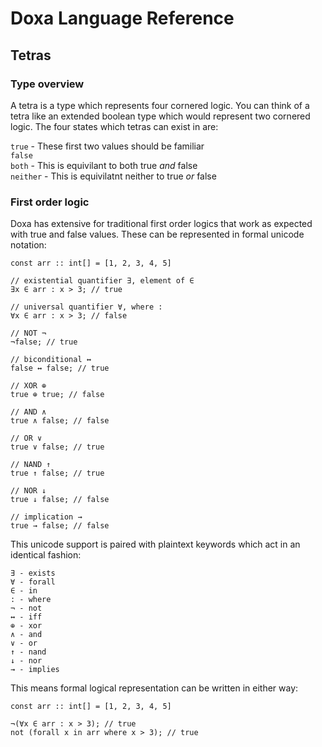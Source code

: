 # Doxa Language Reference

## Tetras

### Type overview

A tetra is a type which represents four cornered logic. You can think of a tetra like an extended boolean type which would represent two cornered logic. The four states which tetras can exist in are:

`true` - These first two values should be familiar  
`false`  
`both` - This is equivilant to both true _and_ false  
`neither` - This is equivilatnt neither to true _or_ false

### First order logic

Doxa has extensive for traditional first order logics that work as expected with true and false values. These can be represented in formal unicode notation:

```
const arr :: int[] = [1, 2, 3, 4, 5]

// existential quantifier ∃, element of ∈
∃x ∈ arr : x > 3; // true

// universal quantifier ∀, where :
∀x ∈ arr : x > 3; // false

// NOT ¬
¬false; // true

// biconditional ↔
false ↔ false; // true

// XOR ⊕
true ⊕ true; // false

// AND ∧
true ∧ false; // false

// OR ∨
true ∨ false; // true

// NAND ↑
true ↑ false; // true

// NOR ↓
true ↓ false; // false

// implication →
true → false; // false
```

This unicode support is paired with plaintext keywords which act in an identical fashion:

```
∃ - exists
∀ - forall
∈ - in
: - where
¬ - not
↔ - iff
⊕ - xor
∧ - and
∨ - or
↑ - nand
↓ - nor
→ - implies
```

This means formal logical representation can be written in either way:

```
const arr :: int[] = [1, 2, 3, 4, 5]

¬(∀x ∈ arr : x > 3); // true
not (forall x in arr where x > 3); // true
```
